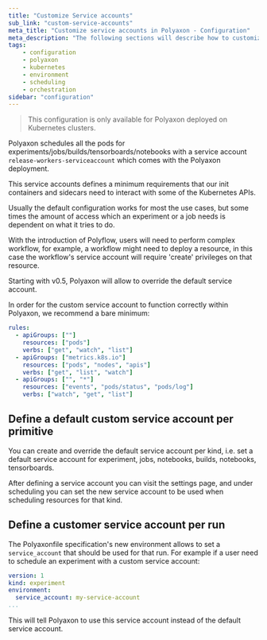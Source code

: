 ```yaml
---
title: "Customize Service accounts"
sub_link: "custom-service-accounts"
meta_title: "Customize service accounts in Polyaxon - Configuration"
meta_description: "The following sections will describe how to customize the service accounts for your experiments/jobs/builds/notebooks/tensorboards."
tags:
    - configuration
    - polyaxon
    - kubernetes
    - environment
    - scheduling
    - orchestration
sidebar: "configuration"
---
```


<blockquote class="warning">This configuration is only available for Polyaxon deployed on Kubernetes clusters.</blockquote>

Polyaxon schedules all the pods for experiments/jobs/builds/tensorboards/notebooks with a service account `release-workers-serviceaccount` which comes with the Polyaxon deployment.

This service accounts defines a minimum requirements that our init containers and sidecars need to interact with some of the Kubernetes APIs.

Usually the default configuration works for most the use cases, but some times the amount of access 
which an experiment or a job needs is dependent on what it tries to do. 

With the introduction of Polyflow, users will need to perform complex workflow, for example, a workflow might need to deploy a resource, 
in this case the workflow's service account will require 'create' privileges on that resource. 

Starting with v0.5, Polyaxon will allow to override the default service account.   

In order for the custom service account to function correctly within Polyaxon, we recommend a bare minimum:

```yaml
rules:
  - apiGroups: [""]
    resources: ["pods"]
    verbs: ["get", "watch", "list"]
  - apiGroups: ["metrics.k8s.io"]
    resources: ["pods", "nodes", "apis"]
    verbs: ["get", "list", "watch"]
  - apiGroups: ["", "*"]
    resources: ["events", "pods/status", "pods/log"]
    verbs: ["watch", "get", "list"]
```

## Define a default custom service account per primitive

You can create and override the default service account per kind, i.e. set a default service account for experiment, jobs, notebooks, builds, notebooks, tensorboards.

After defining a service account you can  visit the settings page, and under scheduling you can set the new service account to be used when scheduling resources for that kind.

## Define a customer service account per run

The Polyaxonfile specification's new environment allows to set a `service_account` that should be used for that run. 
For example if a user need to schedule an experiment with a custom service account:

```yaml
version: 1
kind: experiment
environment:
  service_account: my-service-account
...
```

This will tell Polyaxon to use this service account instead of the default service account.
